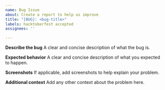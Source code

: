 ```yaml
---
name: Bug Issue
about: Create a report to help us improve
title: "[BUG]: <bug-title>"
labels: hacktoberfest accepted
assignees: ''

---
```


**Describe the bug**
A clear and concise description of what the bug is.

**Expected behavior**
A clear and concise description of what you expected to happen.

**Screenshots**
If applicable, add screenshots to help explain your problem.

**Additional context**
Add any other context about the problem here.
